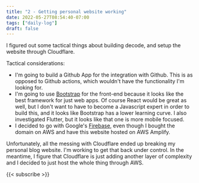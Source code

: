 ```yaml
---
title: "2 - Getting personal website working"
date: 2022-05-27T08:54:40-07:00
tags: ["daily-log"]
draft: false
---
```

I figured out some tactical things about building decode, and setup the website through Cloudflare.

Tactical considerations:

- I'm going to build a Github App for the integration with Github. This is as opposed to Github actions, which wouldn't have the functionality I'm looking for.
- I'm going to use [Bootstrap](https://getbootstrap.com/) for the front-end because it looks like the best framework for just web apps. Of course React would be great as well, but I don't want to have to become a Javascript expert in order to build this, and it looks like Bootstrap has a lower learning curve. I also investigated Flutter, but it looks like that one is more mobile focused.
- I decided to go with Google's [Firebase](https://firebase.google.com/), even though I bought the domain on AWS and have this website hosted on AWS Amplify.

Unfortunately, all the messing with Cloudflare ended up breaking my personal blog website. I'm working to get that back under control. In the meantime, I figure that Cloudflare is just adding another layer of complexity and I decided to just host the whole thing through AWS.

{{< subscribe >}}
